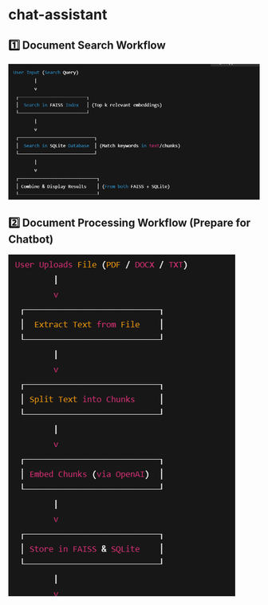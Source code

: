 # chat-assistant


## 1️⃣ Document Search Workflow
![Workflow](d1.png)



## 2️⃣ Document Processing Workflow (Prepare for Chatbot)
![Workflow](d2.png)
